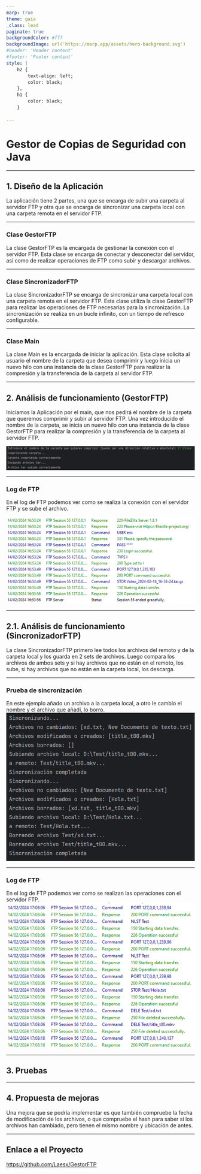 ```yaml
---
marp: true
theme: gaia
_class: lead
paginate: true
backgroundColor: #fff
backgroundImage: url('https://marp.app/assets/hero-background.svg')
#header: 'Header content'
#footer: 'Footer content'
style: |
    h2 {
        text-align: left;
        color: black;
    },
    h1 {
        color: black;
    }

---
```


# Gestor de Copias de Seguridad con Java

---

## 1. Diseño de la Aplicación
La aplicación tiene 2 partes, una que se encarga de subir una carpeta al servidor FTP y otra que se encarga de 
sincronizar una carpeta local con una carpeta remota en el servidor FTP.

---

### Clase GestorFTP
La clase GestorFTP es la encargada de gestionar la conexión con el servidor FTP. Esta clase se encarga de conectar y 
desconectar del servidor, así como de realizar operaciones de FTP como subir y descargar archivos.

---

### Clase SincronizadorFTP
La clase SincronizadorFTP se encarga de sincronizar una carpeta local con una carpeta remota en el servidor FTP.
Esta clase utiliza la clase GestorFTP para realizar las operaciones de FTP necesarias para la sincronización. 
La sincronización se realiza en un bucle infinito, con un tiempo de refresco configurable.

---

### Clase Main
La clase Main es la encargada de iniciar la aplicación. Esta clase solicita al usuario el nombre de la 
carpeta que desea comprimir y luego inicia un nuevo hilo con una instancia de la clase GestorFTP para 
realizar la compresión y la transferencia de la carpeta al servidor FTP.

---

## 2. Análisis de funcionamiento (GestorFTP)

Iniciamos la Aplicación por el main, que nos pedirá el nombre de la carpeta que queremos comprimir y subir al servidor FTP.
Una vez introducido el nombre de la carpeta, se inicia un nuevo hilo con una instancia de la clase GestorFTP 
para realizar la compresión y la transferencia de la carpeta al servidor FTP.

![img.png](img.png)

---

### Log de FTP
En el log de FTP podemos ver como se realiza la conexión con el servidor FTP y se sube el archivo.

![img_1.png](img_1.png)

---

## 2.1. Análisis de funcionamiento (SincronizadorFTP)

La clase SincronizadorFTP primero lee todos los archivos del remoto y de la carpeta local y los guarda en 2 sets de archivos.
Luego compara los archivos de ambos sets y si hay archivos que no están en el remoto, los sube, si hay archivos que no están en la carpeta local, los descarga.

---

### Prueba de sincronización

En este ejemplo añado un archivo a la carpeta local, a otro le cambio el nombre y el archivo que añadí, lo borro.
![img_2.png](img_2.png)

---

### Log de FTP
En el log de FTP podemos ver como se realizan las operaciones con el servidor FTP.
![img_3.png](img_3.png)

---

## 3. Pruebas

---

## 4. Propuesta de mejoras

Una mejora que se podría implementar es que también compruebe la fecha de modificación de los archivos, 
o que compruebe el hash para saber si los archivos han cambiado, pero tienen el mismo nombre y ubicación de antes.

--- 

## Enlace a el Proyecto

https://github.com/Laesx/GestorFTP